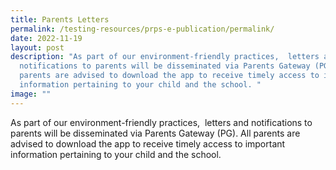 ```yaml
---
title: Parents Letters
permalink: /testing-resources/prps-e-publication/permalink/
date: 2022-11-19
layout: post
description: "As part of our environment-friendly practices,  letters and
  notifications to parents will be disseminated via Parents Gateway (PG). All
  parents are advised to download the app to receive timely access to important
  information pertaining to your child and the school. "
image: ""
---
```

As part of our environment-friendly practices,  letters and notifications to parents will be disseminated via Parents Gateway (PG). All parents are advised to download the app to receive timely access to important information pertaining to your child and the school.